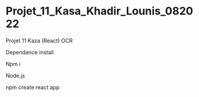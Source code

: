 # Projet_11_Kasa_Khadir_Lounis_082022
Projet 11 Kaza (React) OCR

Dependance install

Npm i

Node.js

npm create react app
